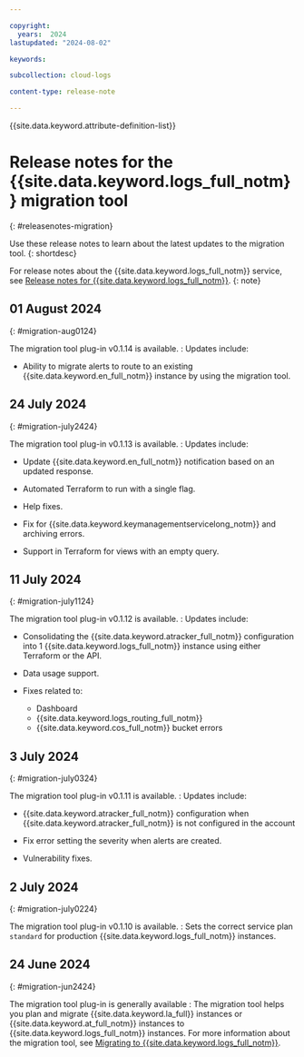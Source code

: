 ```yaml
---

copyright:
  years:  2024
lastupdated: "2024-08-02"

keywords:

subcollection: cloud-logs

content-type: release-note

---
```


{{site.data.keyword.attribute-definition-list}}

# Release notes for the {{site.data.keyword.logs_full_notm}} migration tool
{: #releasenotes-migration}

Use these release notes to learn about the latest updates to the migration tool.
{: shortdesc}

For release notes about the {{site.data.keyword.logs_full_notm}} service, see [Release notes for {{site.data.keyword.logs_full_notm}}](/docs/cloud-logs?topic=cloud-logs-logs-release-notes).
{: note}


## 01 August 2024
{: #migration-aug0124}

The migration tool plug-in v0.1.14 is available.
:   Updates include:

   * Ability to migrate alerts to route to an existing {{site.data.keyword.en_full_notm}} instance by using the migration tool.



## 24 July 2024
{: #migration-july2424}

The migration tool plug-in v0.1.13 is available.
:   Updates include:

   * Update {{site.data.keyword.en_full_notm}} notification based on an updated response.

   * Automated Terraform to run with a single flag.

   * Help fixes.

   * Fix for {{site.data.keyword.keymanagementservicelong_notm}} and archiving errors.

   * Support in Terraform for views with an empty query.

## 11 July 2024
{: #migration-july1124}

The migration tool plug-in v0.1.12 is available.
:   Updates include:

   * Consolidating the {{site.data.keyword.atracker_full_notm}} configuration into 1 {{site.data.keyword.logs_full_notm}} instance using either Terraform or the API.

   * Data usage support.

   * Fixes related to:

      * Dashboard
      * {{site.data.keyword.logs_routing_full_notm}}
      * {{site.data.keyword.cos_full_notm}} bucket errors


## 3 July 2024
{: #migration-july0324}

The migration tool plug-in v0.1.11 is available.
: Updates include:

   * {{site.data.keyword.atracker_full_notm}} configuration when {{site.data.keyword.atracker_full_notm}} is not configured in the account

   * Fix error setting the severity when alerts are created.

   * Vulnerability fixes.

## 2 July 2024
{: #migration-july0224}

The migration tool plug-in v0.1.10 is available.
: Sets the correct service plan `standard` for production {{site.data.keyword.logs_full_notm}} instances.

## 24 June 2024
{: #migration-jun2424}

The migration tool plug-in is generally available
:   The migration tool helps you plan and migrate {{site.data.keyword.la_full}} instances or {{site.data.keyword.at_full_notm}} instances to {{site.data.keyword.logs_full_notm}} instances. For more information about the migration tool, see [Migrating to {{site.data.keyword.logs_full_notm}}](/docs/cloud-logs?topic=cloud-logs-migration-intro).
